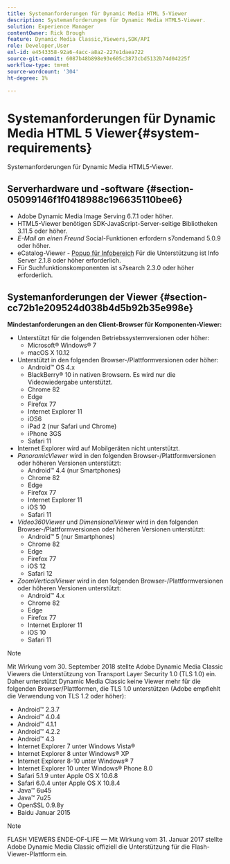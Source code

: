 ```yaml
---
title: Systemanforderungen für Dynamic Media HTML 5-Viewer
description: Systemanforderungen für Dynamic Media HTML5-Viewer.
solution: Experience Manager
contentOwner: Rick Brough
feature: Dynamic Media Classic,Viewers,SDK/API
role: Developer,User
exl-id: e4543358-92a6-4acc-a8a2-227e1daea722
source-git-commit: 6087b48b898e93e605c3873cbd5132b74d04225f
workflow-type: tm+mt
source-wordcount: '304'
ht-degree: 1%

---
```


# Systemanforderungen für Dynamic Media HTML 5 Viewer{#system-requirements}

Systemanforderungen für Dynamic Media HTML5-Viewer.

<!-- Updated March 03, 2022 Contact is now Deepa Gupta -->

<!-- Updated April 06, 2021 from https://wiki.corp.adobe.com/pages/viewpage.action?spaceKey=scene7qa&title=s7Viewers%2C+S7SDK%2C+S7OnDemand+Release+Notes - Contact is Sasha -->

## Serverhardware und -software {#section-05099146f1f0418988c196635110bee6}

<!-- Updated March 03, 2022 Contact is now Deepa Gupta -->

* Adobe Dynamic Media Image Serving 6.7.1 oder höher.
* HTML5-Viewer benötigen SDK-JavaScript-Server-seitige Bibliotheken 3.11.5 oder höher.
* *E-Mail an einen Freund* Social-Funktionen erfordern s7ondemand 5.0.9 oder höher.
* eCatalog-Viewer - [Popup für Infobereich](/help/aem-viewers-ref/c-html5-s7-aem-asset-viewers/c-html5-20-ecatalog-viewer-about/c-html5-20-ecatalog-viewer-customizingviewer/r-html5-ecatalog-viewer-20-customize-infopanelpopup.md) Für die Unterstützung ist Info Server 2.1.8 oder höher erforderlich.
* Für Suchfunktionskomponenten ist s7search 2.3.0 oder höher erforderlich.

## Systemanforderungen der Viewer {#section-cc72b1e209524d038b4d5b92b35e998e}

**Mindestanforderungen an den Client-Browser für Komponenten-Viewer:**

* Unterstützt für die folgenden Betriebssystemversionen oder höher:
   * Microsoft® Windows® 7
   * macOS X 10.12
* Unterstützt in den folgenden Browser-/Plattformversionen oder höher:
   * Android™ OS 4.x
   * BlackBerry® 10 in nativen Browsern. Es wird nur die Videowiedergabe unterstützt.
   * Chrome 82
   * Edge
   * Firefox 77
   * Internet Explorer 11
   * iOS6
   * iPad 2 (nur Safari und Chrome)
   * iPhone 3GS
   * Safari 11
* Internet Explorer wird auf Mobilgeräten nicht unterstützt.
* *PanoramicViewer* wird in den folgenden Browser-/Plattformversionen oder höheren Versionen unterstützt:
   * Android™ 4.4 (nur Smartphones)
   * Chrome 82
   * Edge
   * Firefox 77
   * Internet Explorer 11
   * iOS 10
   * Safari 11
* *Video360Viewer* und *DimensionalViewer* wird in den folgenden Browser-/Plattformversionen oder höheren Versionen unterstützt:
   * Android™ 5 (nur Smartphones)
   * Chrome 82
   * Edge
   * Firefox 77
   * iOS 12
   * Safari 12
* *ZoomVerticalViewer* wird in den folgenden Browser-/Plattformversionen oder höheren Versionen unterstützt:
   * Android™ 4.x
   * Chrome 82
   * Edge
   * Firefox 77
   * Internet Explorer 11
   * iOS 10
   * Safari 11

>[!NOTE]
>
>Mit Wirkung vom 30. September 2018 stellte Adobe Dynamic Media Classic Viewers die Unterstützung von Transport Layer Security 1.0 (TLS 1.0) ein. Daher unterstützt Dynamic Media Classic keine Viewer mehr für die folgenden Browser/Plattformen, die TLS 1.0 unterstützen (Adobe empfiehlt die Verwendung von TLS 1.2 oder höher):
>
> * Android™ 2.3.7
> * Android™ 4.0.4
> * Android™ 4.1.1
> * Android™ 4.2.2
> * Android™ 4.3
> * Internet Explorer 7 unter Windows Vista®
> * Internet Explorer 8 unter Windows® XP
> * Internet Explorer 8-10 unter Windows® 7
> * Internet Explorer 10 unter Windows® Phone 8.0
> * Safari 5.1.9 unter Apple OS X 10.6.8
> * Safari 6.0.4 unter Apple OS X 10.8.4
> * Java™ 6u45
> * Java™ 7u25
> * OpenSSL 0.9.8y
> * Baidu Januar 2015


>[!NOTE]
>
>FLASH VIEWERS ENDE-OF-LIFE — Mit Wirkung vom 31. Januar 2017 stellte Adobe Dynamic Media Classic offiziell die Unterstützung für die Flash-Viewer-Plattform ein.
